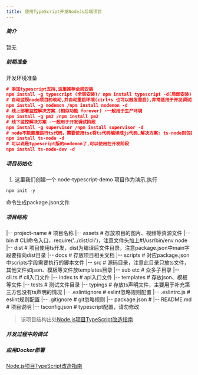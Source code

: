 ```yaml
---
title: 使用TypeScript开发NodeJs后端项目
---
```

##### 简介
暂无
##### 前期准备
开发环境准备
```json
# 添加typescript支持,这里推荐全局安装
npm install -g typescript (全局安装)/ npm install typescript -d(局部安装)
# 自动监视node项目的改动,并自动重启环境(ctrl+s 也可以触发重启),非常适用于开发调试阶段
npm install -g nodemon /npm install nodemon -d 
# 线上部署监控解决方案 (相似功能 forever) -一般用于生产环境
npm install -g pm2 /npm install pm2
# 线下监控解决方案 -一般用于开发调试阶段
npm install -g supervisor /npm install supervisor -d 
# node不能直接运行ts代码，需要使用tsc将ts代码编译成js代码,解决方案: ts-node则包装了node，它可以直接的运行ts代码
npm install ts-node -d
# 可以说是typescript版的nodemon了,可以使用在开发阶段
npm install ts-node-dev -d

```
##### 项目初始化
1. 这里我们创建一个 node-typescript-demo 项目作为演示,执行
```
npm init -y
```
命令生成package.json文件


##### 项目结构
|-- project-name          # 项目名称
    |-- assets            # 存放项目的图片、视频等资源文件
    |-- bin               # CLI命令入口，require('../dist/cli')，注意文件头加上#!/usr/bin/env node
    |-- dist              # 项目使用ts开发，dist为编译后文件目录，注意package.json中main字段要指向dist目录
    |-- docs              # 存放项目相关文档
    |-- scripts           # 对应package.json中scripts字段需要执行的脚本文件
    |-- src               # 源码目录，注意此目录只放ts文件，其他文件如json、模板等文件放templates目录
        |-- sub etc       # 众多子目录
        |-- cli.ts        # cli入口文件
        |-- index.ts      # api入口文件
    |-- templates         # 存放json、模板等文件
    |-- tests             # 测试文件目录
    |-- typings           # 存放ts声明文件，主要用于补充第三方包没有ts声明的情况
    |-- .eslintignore     # eslint忽略规则配置
    |-- .eslintrc.js      # eslint规则配置
    |-- .gitignore        # git忽略规则
    |-- package.json      # 
    |-- README.md         # 项目说明
    |-- tsconfig.json     # typescript配置，请勿修改
> 该项目结构出处[Node.js项目TypeScript改造指南](https://juejin.im/post/5de4867f51882573135415dd)

##### 开发过程中的调试

##### 应用Docker部署


[Node.js项目TypeScript改造指南](https://juejin.im/post/5de4867f51882573135415dd)


